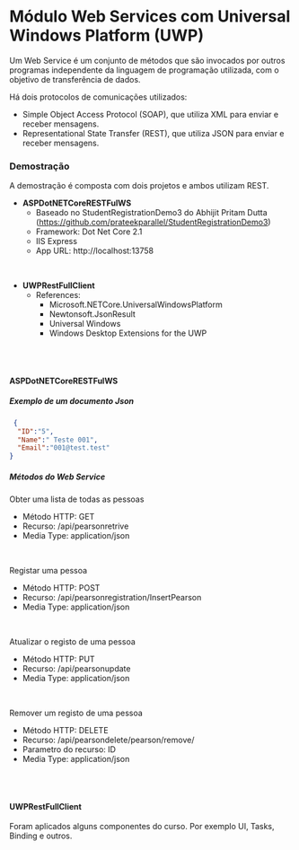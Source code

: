 # Módulo Web Services com Universal Windows Platform (UWP)

Um Web Service é um conjunto de métodos que são invocados por outros programas independente da linguagem de programação utilizada, com o objetivo de transferência de dados.

Há dois protocolos de comunicações utilizados:
 * Simple Object Access Protocol (SOAP), que utiliza XML para enviar e receber mensagens.
 * Representational State Transfer (REST), que utiliza JSON para enviar e receber mensagens.


### Demostração
A demostração é composta com dois projetos e ambos utilizam REST.

 * **ASPDotNETCoreRESTFulWS**
   * Baseado no StudentRegistrationDemo3 do Abhijit Pritam Dutta (https://github.com/prateekparallel/StudentRegistrationDemo3)
   * Framework: Dot Net Core 2.1
   * IIS Express 
   * App URL: http://localhost:13758

</br>

 * **UWPRestFullClient**
   * References:
      * Microsoft.NETCore.UniversalWindowsPlatform
	  * Newtonsoft.JsonResult
	  * Universal Windows
	  * Windows Desktop Extensions for the UWP
   
   
</br>
</br>

#### **ASPDotNETCoreRESTFulWS**


#####  **Exemplo de um documento Json**

```json
 {
  "ID":"5",
  "Name":" Teste 001",
  "Email":"001@test.test"
}
```

 ##### **Métodos do Web Service**

Obter uma lista de todas as pessoas
 * Método HTTP: GET
 * Recurso: /api/pearsonretrive
 * Media Type: application/json

</br>

Registar uma pessoa
 * Método HTTP:  POST
 * Recurso: /api/pearsonregistration/InsertPearson
 * Media Type: application/json

</br>

Atualizar o registo de uma pessoa 
 * Método HTTP:   PUT
 * Recurso:  /api/pearsonupdate
 * Media Type: application/json

</br>

Remover um registo de uma pessoa
 * Método HTTP: DELETE
 * Recurso:  /api/pearsondelete/pearson/remove/
 * Parametro do recurso: ID 
 * Media Type: application/json

</br>
</br>

#### **UWPRestFullClient**

Foram aplicados alguns componentes do curso. Por exemplo UI, Tasks, Binding e outros.

